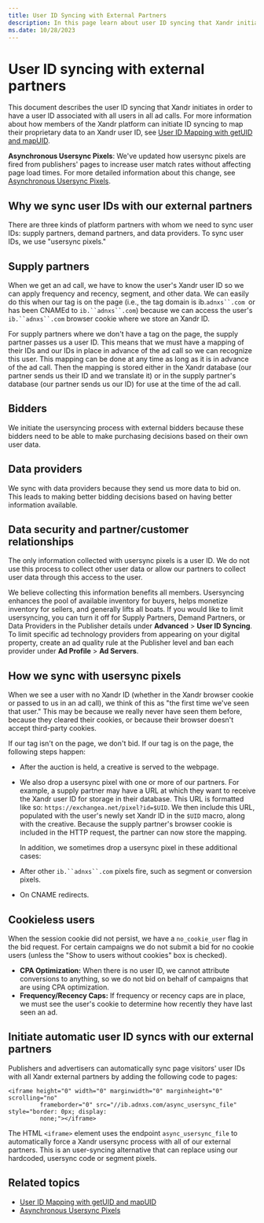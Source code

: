 ```yaml
---
title: User ID Syncing with External Partners
description: In this page learn about user ID syncing that Xandr initiates in order to have a user ID associated with all users in all ad calls. 
ms.date: 10/28/2023
---
```



# User ID syncing with external partners

This document describes the user ID syncing that
Xandr initiates in order to have a user ID
associated with all users in all ad calls. For more information about
how members of the Xandr platform can initiate
ID syncing to map their proprietary data to an
Xandr user ID, see [User ID Mapping with getUID and mapUID](user-id-mapping-with-getuid-and-mapuid.md).

**Asynchronous Usersync Pixels**: We've updated how usersync pixels are
fired from publishers' pages to increase user match rates without
affecting page load times. For more detailed information about this
change, see [Asynchronous Usersync Pixels](asynchronous-usersync-pixels.md).

## Why we sync user IDs with our external partners

There are three kinds of platform partners with whom we need to sync
user IDs: supply partners, demand partners, and data providers. To sync
user IDs, we use "usersync pixels."

## Supply partners

When we get an ad call, we have to know the user's
Xandr user ID so we can apply frequency and
recency, segment, and other data. We can easily do this when our tag is
on the page (i.e., the tag domain is
ib.`adnxs``.com `or has been CNAMEd to
`ib.``adnxs``.com`) because we can access the
user's `ib.``adnxs``.com` browser cookie where
we store an Xandr ID.

For supply partners where we don't have a tag on the page, the supply
partner passes us a user ID. This means that we must have a mapping of
their IDs and our IDs in place in advance of the ad call so we can
recognize this user. This mapping can be done at any time as long as it
is in advance of the ad call. Then the mapping is stored either in the
Xandr database (our partner sends us their ID
and we translate it) or in the supply partner's database (our partner
sends us our ID) for use at the time of the ad call.

## Bidders

We initiate the usersyncing process with external bidders because these
bidders need to be able to make purchasing decisions based on their own
user data.

## Data providers

We sync with data providers because they send us more data to bid on.
This leads to making better bidding decisions based on having better
information available.

## Data security and partner/customer relationships

The only information collected with usersync pixels is a user ID. We do
not use this process to collect other user data or allow our partners to
collect user data through this access to the user.

We believe collecting this information benefits all members. Usersyncing
enhances the pool of available inventory for buyers, helps monetize
inventory for sellers, and generally lifts all boats. If you would like
to limit usersyncing, you can turn it off for Supply Partners, Demand
Partners, or Data Providers in the Publisher details under
**Advanced** \> **User ID Syncing**. To limit
specific ad technology providers from appearing on your digital
property, create an ad quality rule at the Publisher level and ban each
provider under
**Ad Profile** \> **Ad Servers**.

## How we sync with usersync pixels

When we see a user with no Xandr ID (whether in
the Xandr browser cookie or passed to us in an
ad call), we think of this as "the first time we've seen that user."
This may be because we really never have seen them before, because they
cleared their cookies, or because their browser doesn't accept
third-party cookies.

If our tag isn't on the page, we don't bid. If our tag is on the page,
the following steps happen:

- After the auction is held, a creative is served to the webpage.

- We also drop a usersync pixel with one or more of our partners. For
  example, a supply partner may have a URL at which they want to receive
  the Xandr user ID for storage in their
  database. This URL is formatted like so:
  `https://exchangea.net/pixel?id=$UID`. We then include this URL,
  populated with the user's newly set Xandr ID
  in the `$UID` macro, along with the creative. Because the supply
  partner's browser cookie is included in the HTTP request, the partner
  can now store the mapping.

  In addition, we sometimes drop a usersync pixel in these additional
  cases:

- After other `ib.``adnxs``.com` pixels fire,
  such as segment or conversion pixels.

- On CNAME redirects.

## Cookieless users

When the session cookie did not persist, we have a `no_cookie_user` flag
in the bid request. For certain campaigns we do not submit a bid for no
cookie users (unless the "Show to users without cookies" box is
checked).

- **CPA Optimization:** When there is no user ID, we cannot attribute
  conversions to anything, so we do not bid on behalf of campaigns that
  are using CPA optimization.
- **Frequency/Recency Caps:** If frequency or recency caps are in place,
  we must see the user's cookie to determine how recently they have last
  seen an ad.

## Initiate automatic user ID syncs with our external partners

Publishers and advertisers can automatically sync page visitors' user
IDs with all Xandr external partners by adding
the following code to pages:

``` 
<iframe height="0" width="0" marginwidth="0" marginheight="0" scrolling="no"
         frameborder="0" src="//ib.adnxs.com/async_usersync_file" style="border: 0px; display:
         none;"></iframe>
```

The HTML `<iframe>` element uses the endpoint `async_usersync_file` to
automatically force a Xandr usersync process
with all of our external partners. This is an user-syncing alternative
that can replace using our hardcoded, usersync code or segment pixels.

## Related topics

- [User ID Mapping with getUID and mapUID](user-id-mapping-with-getuid-and-mapuid.md)
- [Asynchronous Usersync Pixels](asynchronous-usersync-pixels.md)